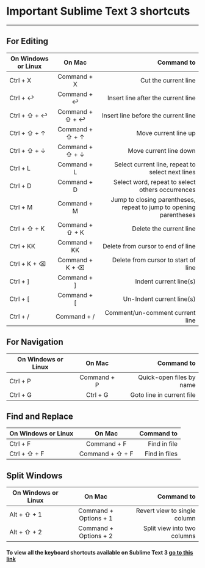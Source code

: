 # Important Sublime Text 3 shortcuts
___________________

## For Editing

|	**On Windows or Linux**	|	**On Mac**	| Command to |
| ------------- |:-----------------:| -------------------------------------:|
| Ctrl + X      | Command + X 		| Cut the current line |
| Ctrl + ↩      | Command + ↩       |  Insert line after the current line |
| Ctrl + ⇧ + ↩	| Command + ⇧ + ↩   |   Insert line before the current line  |
| Ctrl + ⇧ + ↑  | Command + ⇧ + ↑	|   Move current line up |
| Ctrl + ⇧ + ↓	| Command + ⇧ + ↓	|   Move current line down |
| Ctrl + L  	| Command + L 		|   Select current line, repeat to select next lines |
| Ctrl + D	 	| Command + D 		| 	Select word, repeat to select others occurrences |
| Ctrl + M 		| Command + M 		|   Jump to closing parentheses, repeat to jump to opening parentheses |
| Ctrl + ⇧ + K	| Command + ⇧ + K	|   Delete the current line|
| Ctrl + KK		| Command + KK		|   Delete from cursor to end of line	 |
| Ctrl + K + ⌫	| Command + K + ⌫ 	|   Delete from cursor to start of line  |
| Ctrl + ]		| Command + ] 		| 	Indent current line(s) |
| Ctrl + [ 		| Command + [ 		|   Un-Indent current line(s) |
| Ctrl + /		| Command + /		|   Comment/un-comment current line|


## For Navigation


|	**On Windows or Linux**	|	**On Mac**	| Command to |
| ------------- |:-----------------:| -------------------------------------:|
| Ctrl + P      | Command + P 		| Quick-open files by name |
| Ctrl + G      | Ctrl + G       	|  Goto line in current file |


## Find and Replace


|	**On Windows or Linux**	|	**On Mac**	| Command to |
| ------------- |:-----------------:| -------------------------------------:|
| Ctrl + F      | Command + F 		| Find in file |
| Ctrl + ⇧ + F  | Command + ⇧ + F   | Find in files |


## Split Windows


|	**On Windows or Linux**	|	**On Mac**	| Command to |
| ------------- |:-----------------:| -------------------------------------:|
| Alt + ⇧ + 1   | Command + Options  + 1 | Revert view to single column |
| Alt + ⇧ + 2   | Command + Options + 2  | Split view into two columns |


#### To view all the keyboard shortcuts available on Sublime Text 3 [go to this link](http://docs.sublimetext.info/en/latest/reference/keyboard_shortcuts_win.html)



